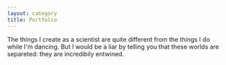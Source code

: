 ```yaml
---
layout: category
title: Portfolio
---
```


The things I create as a scientist are quite different from the things I do while I'm dancing.
But I would be a liar by telling you that these worlds are separeted: they are incredibily entwined. 